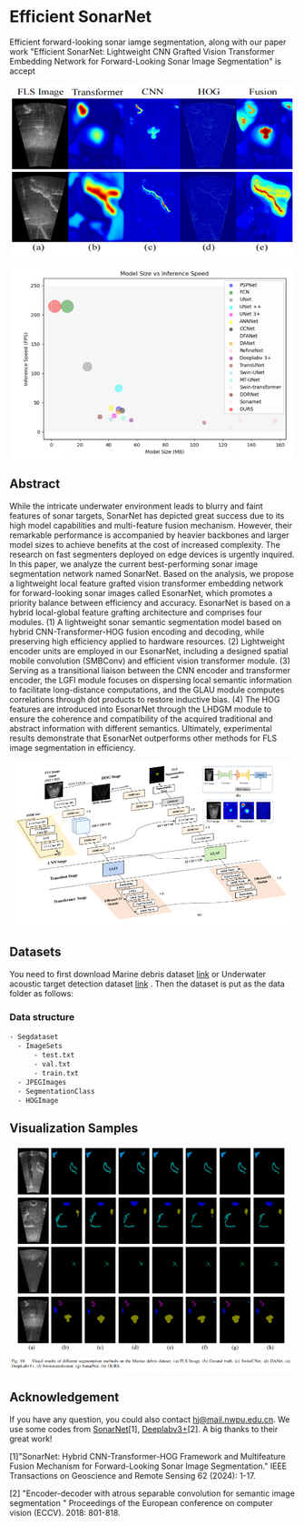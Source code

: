 <!--
 * @Author: orchxuhu
 * @Date: 2024-06-10 18:34:52
 * @LastEditors: orchxuhu
 * @LastEditTime: 2024-07-28 15:25:56
 * @Description: 
 * 
 * Copyright ORCA 2024, All Rights Reserved. 
-->
# Efficient SonarNet
Efficient forward-looking sonar iamge segmentation, along with our paper work "Efficient SonarNet: Lightweight CNN Grafted
Vision Transformer Embedding Network for Forward-Looking Sonar Image Segmentation" is accept
<p align="center">
<img src="./fig/1.png" width="500" height="300"/>
</figure> 
</p>

<p align="center">
<img src="./fig/4.png" width="500"/>
</figure> 
</p>

## Abstract

While the intricate underwater environment leads to blurry and faint features of sonar targets, SonarNet has depicted great success due to its high model capabilities and multi-feature fusion mechanism. However, their remarkable performance is accompanied by heavier backbones and larger model sizes to achieve benefits at the cost of increased complexity. The research on fast segmenters deployed on edge devices is urgently inquired. In this paper, we analyze the current best-performing sonar image segmentation network named SonarNet. Based on the analysis, we propose a lightweight local feature grafted vision transformer embedding network for forward-looking sonar images called EsonarNet, which promotes a priority balance between efficiency and accuracy. EsonarNet is based on a hybrid local-global feature grafting architecture and comprises four modules. (1) A lightweight sonar semantic segmentation model based on hybrid CNN-Transformer-HOG fusion encoding and decoding, while preserving high efficiency applied to hardware resources. (2) Lightweight encoder units are employed in our EsonarNet, including a designed spatial mobile convolution (SMBConv) and efficient vision transformer module. (3) Serving as a transitional liaison between the CNN encoder and transformer encoder, the LGFI module focuses on dispersing local semantic information to facilitate long-distance computations, and the GLAU module computes correlations through dot products to restore inductive bias. (4) The HOG features are introduced into EsonarNet through the LHDGM module to ensure the coherence and compatibility of the acquired traditional and abstract information with different semantics. Ultimately, experimental results demonstrate that EsonarNet outperforms other methods for FLS image segmentation in efficiency.


<p align="center">
<img src="./fig/2.png" width="700"/>
</figure> 
</p>

## Datasets
You need to first download Marine debris dataset [link](https://openaccess.thecvf.com/content/ICCV2021W/OceanVision/html/Singh_The_Marine_Debris_Dataset_for_Forward-Looking_Sonar_Semantic_Segmentation_ICCVW_2021_paper.html)
or Underwater acoustic target detection dataset [link](https://www.nature.com/articles/s41597-022-01854-w) . Then the dataset is put as the data folder as follows:

### Data structure
```
- Segdataset
  - ImageSets
      - test.txt
      - val.txt
      - train.txt
  - JPEGImages
  - SegmentationClass
  - HOGImage
```

## Visualization Samples
<p align="center">
<img src="./fig/3.png" width="600"/>
</figure> 
</p>

## Acknowledgement
If you have any question, you could also contact hj@mail.nwpu.edu.cn. We use some codes from [SonarNet](https://ieeexplore.ieee.org/abstract/document/10443635/)[1], [Deeplabv3+](https://github.com/bubbliiiing/deeplabv3-plus-pytorch)[2]. A big thanks to their great work!

[1]"SonarNet: Hybrid CNN-Transformer-HOG Framework and Multifeature Fusion Mechanism for Forward-Looking Sonar Image Segmentation." IEEE Transactions on Geoscience and Remote Sensing 62 (2024): 1-17.

[2] "Encoder-decoder with atrous separable convolution for semantic image segmentation " Proceedings of the European conference on computer vision (ECCV). 2018: 801-818.